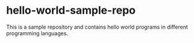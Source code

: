 # hello-world-sample-repo

This is a sample repository and contains hello world programs in different programming languages.


